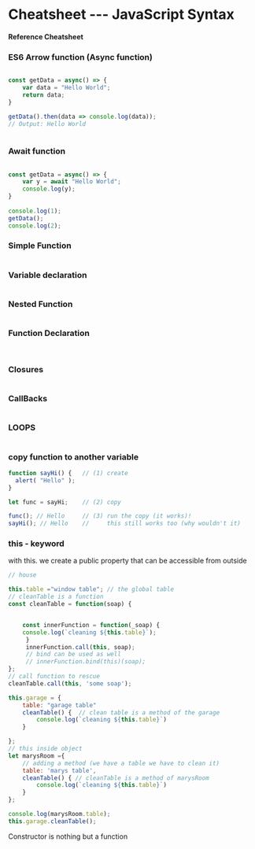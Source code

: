 # Cheatsheet  --- JavaScript Syntax
#### Reference Cheatsheet

### ES6  Arrow function (Async function)
```javascript

const getData = async() => { 
    var data = "Hello World"; 
    return data; 
} 
  
getData().then(data => console.log(data)); 
// Output: Hello World 



```
### Await function 
```javascript

const getData = async() => { 
    var y = await "Hello World"; 
    console.log(y); 
} 
  
console.log(1); 
getData(); 
console.log(2); 

```

### Simple Function 
```javascript

```

### Variable declaration 

```javascript


```
### Nested Function

```javascript


```



### Function Declaration 

```javascript



```

### Closures

```javascript

```

### CallBacks 
```

```
### LOOPS
```javascript

```
### copy function to another variable
```javascript
function sayHi() {   // (1) create
  alert( "Hello" );
}

let func = sayHi;    // (2) copy

func(); // Hello     // (3) run the copy (it works)!
sayHi(); // Hello    //     this still works too (why wouldn't it)

```
### this - keyword
with this. we create a public property that can be accessible from outside

```javascript
// house

this.table ="window table"; // the global table
// cleanTable is a function 
const cleanTable = function(soap) {


    const innerFunction = function(_soap) {  
    console.log(`cleaning ${this.table}`);
     }
     innerFunction.call(this, soap);
     // bind can be used as well
     // innerFunction.bind(this)(soap);
};
// call function to rescue 
cleanTable.call(this, 'some soap');

this.garage = {
    table: "garage table"
    cleanTable() {  // clean table is a method of the garage
        console.log(`cleaning ${this.table}`)
    }

};
// this inside object
let marysRoom ={
    // adding a method (we have a table we have to clean it)
    table: 'marys table',
    cleanTable() { // cleanTable is a method of marysRoom 
        console.log(`cleaning ${this.table}`)
    }
};

console.log(marysRoom.table);
this.garage.cleanTable();

```
Constructor is nothing but a function